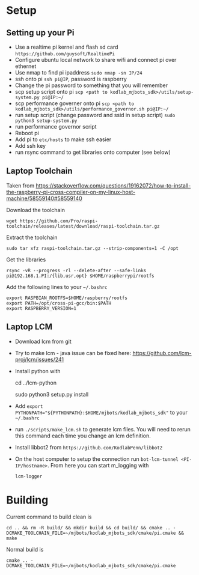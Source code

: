# Setup

## Setting up your Pi
* Use a realtime pi kernel and flash sd card `https://github.com/guysoft/RealtimePi`
* Configure ubuntu local network to share wifi and connect pi over ethernet
* Use nmap to find pi ipaddress `sudo nmap -sn IP/24`
* ssh onto pi `ssh pi@IP`, password is raspberry
* Change the pi password to something that you will remember
* scp setup script onto pi `scp <path to kodlab_mjbots_sdk>/utils/setup-system.py pi@IP:~/`
* scp performance governer onto pi `scp <path to kodlab_mjbots_sdk>/utils/performance_governor.sh pi@IP:~/`
* run setup script (change password and ssid in setup script) `sudo python3 setup-system.py`
* run performance governor script
* Reboot pi
* Add pi to `etc/hosts` to make ssh easier
* Add ssh key
* run rsync command to get libraries onto computer (see below)


## Laptop Toolchain 
Taken from https://stackoverflow.com/questions/19162072/how-to-install-the-raspberry-pi-cross-compiler-on-my-linux-host-machine/58559140#58559140

Download the toolchain

    wget https://github.com/Pro/raspi-toolchain/releases/latest/download/raspi-toolchain.tar.gz

Extract the toolchain

    sudo tar xfz raspi-toolchain.tar.gz --strip-components=1 -C /opt

Get the libraries

    rsync -vR --progress -rl --delete-after --safe-links pi@192.168.1.PI:/{lib,usr,opt} $HOME/raspberrypi/rootfs

Add the following lines to your `~/.bashrc`

    export RASPBIAN_ROOTFS=$HOME/raspberry/rootfs
    export PATH=/opt/cross-pi-gcc/bin:$PATH
    export RASPBERRY_VERSION=1


## Laptop LCM
* Download lcm from git
* Try to make lcm - java issue can be fixed here: https://github.com/lcm-proj/lcm/issues/241 
* Install python with
    
    
    cd ../lcm-python
    
    sudo python3 setup.py install
* Add `export PYTHONPATH="${PYTHONPATH}:$HOME/mjbots/kodlab_mjbots_sdk"` to your `~/.bashrc`
* run `./scripts/make_lcm.sh` to generate lcm files. You will need to rerun this command each time you change an lcm definition.
* Install libbot2 from `https://github.com/KodlabPenn/libbot2`

* On the host computer to setup the connection run `bot-lcm-tunnel <PI-IP/hostname>`. From here you can start m_logging with


      lcm-logger


# Building
Current command to build clean is

    cd .. && rm -R build/ && mkdir build && cd build/ && cmake .. -DCMAKE_TOOLCHAIN_FILE=~/mjbots/kodlab_mjbots_sdk/cmake/pi.cmake && make

Normal build is 

    cmake .. -DCMAKE_TOOLCHAIN_FILE=~/mjbots/kodlab_mjbots_sdk/cmake/pi.cmake
    
